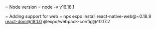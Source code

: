 = Node version =
node -v
v16.18.1

= Adding support for web =
npx expo install react-native-web@~0.18.9 react-dom@18.1.0 @expo/webpack-config@^0.17.2
